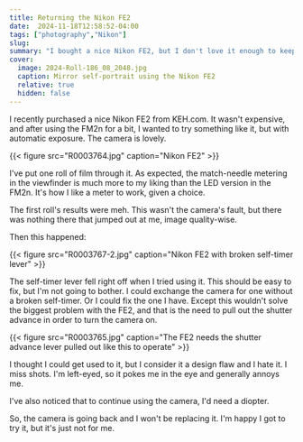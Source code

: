 ```yaml
---
title: Returning the Nikon FE2
date:  2024-11-18T12:58:52-04:00
tags: ["photography","Nikon"]
slug: 
summary: "I bought a nice Nikon FE2, but I don't love it enough to keep it."
cover: 
  image: 2024-Roll-186_08_2048.jpg
  caption: Mirror self-portrait using the Nikon FE2
  relative: true
  hidden: false
---
```


I recently purchased a nice Nikon FE2 from KEH.com. It wasn't expensive, and after using the FM2n for a bit, I wanted to try something like it, but with automatic exposure. The camera is lovely.

{{< figure src="R0003764.jpg" caption="Nikon FE2" >}}

I've put one roll of film through it. As expected, the match-needle metering in the viewfinder is much more to my liking than the LED version in the FM2n. It's how I like a meter to work, given a choice.

The first roll's results were meh. This wasn't the camera's fault, but there was nothing there that jumped out at me, image quality-wise.

Then this happened:

{{< figure src="R0003767-2.jpg" caption="Nikon FE2 with broken self-timer lever" >}}

The self-timer lever fell right off when I tried using it. This should be easy to fix, but I'm not going to bother.
I could exchange the camera for one without a broken self-timer. Or I could fix the one I have. Except this wouldn't solve the biggest problem with the FE2, and that is the need to pull out the shutter advance in order to turn the camera on.

{{< figure src="R0003765.jpg" caption="The FE2 needs the shutter advance lever pulled out like this to operate" >}}

I thought I could get used to it, but I consider it a design flaw and I hate it. I miss shots. I'm left-eyed, so it pokes me in the eye and generally annoys me.

I've also noticed that to continue using the camera, I'd need a diopter.

So, the camera is going back and I won't be replacing it. I'm happy I got to try it, but it's just not for me.
